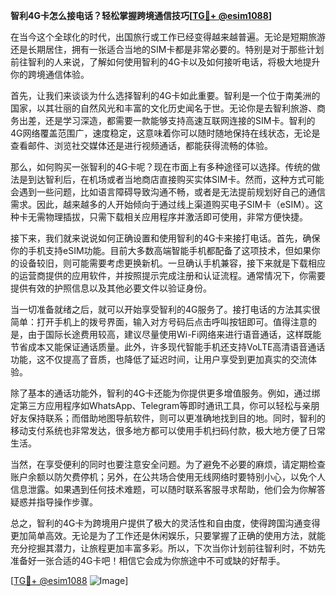 **智利4G卡怎么接电话？轻松掌握跨境通信技巧[[TG💪+ @esim1088](https://t.me/s/esim1088)]**

在当今这个全球化的时代，出国旅行或工作已经变得越来越普遍。无论是短期旅游还是长期居住，拥有一张适合当地的SIM卡都是非常必要的。特别是对于那些计划前往智利的人来说，了解如何使用智利的4G卡以及如何接听电话，将极大地提升你的跨境通信体验。

首先，让我们来谈谈为什么选择智利的4G卡如此重要。智利是一个位于南美洲的国家，以其壮丽的自然风光和丰富的文化历史闻名于世。无论你是去智利旅游、商务出差，还是学习深造，都需要一款能够支持高速互联网连接的SIM卡。智利的4G网络覆盖范围广，速度稳定，这意味着你可以随时随地保持在线状态，无论是查看邮件、浏览社交媒体还是进行视频通话，都能获得流畅的体验。

那么，如何购买一张智利的4G卡呢？现在市面上有多种途径可以选择。传统的做法是到达智利后，在机场或者当地商店直接购买实体SIM卡。然而，这种方式可能会遇到一些问题，比如语言障碍导致沟通不畅，或者是无法提前规划好自己的通信需求。因此，越来越多的人开始倾向于通过线上渠道购买电子SIM卡（eSIM）。这种卡无需物理插拔，只需下载相关应用程序并激活即可使用，非常方便快捷。

接下来，我们就来说说如何正确设置和使用智利的4G卡来接打电话。首先，确保你的手机支持eSIM功能。目前大多数高端智能手机都配备了这项技术，但如果你的设备较旧，则可能需要考虑更换新机。一旦确认手机兼容，接下来就是下载相应的运营商提供的应用软件，并按照提示完成注册和认证流程。通常情况下，你需要提供有效的护照信息以及其他必要文件以验证身份。

当一切准备就绪之后，就可以开始享受智利的4G服务了。接打电话的方法其实很简单：打开手机上的拨号界面，输入对方号码后点击呼叫按钮即可。值得注意的是，由于国际长途费用较高，建议尽量使用Wi-Fi网络来进行语音通话，这样既能节省成本又能保证通话质量。此外，许多现代智能手机还支持VoLTE高清语音通话功能，这不仅提高了音质，也降低了延迟时间，让用户享受到更加真实的交流体验。

除了基本的通话功能外，智利的4G卡还能为你提供更多增值服务。例如，通过绑定第三方应用程序如WhatsApp、Telegram等即时通讯工具，你可以轻松与亲朋好友保持联系；而借助地图导航软件，则可以更准确地找到目的地。同时，智利的移动支付系统也非常发达，很多地方都可以使用手机扫码付款，极大地方便了日常生活。

当然，在享受便利的同时也要注意安全问题。为了避免不必要的麻烦，请定期检查账户余额以防欠费停机；另外，在公共场合使用无线网络时要特别小心，以免个人信息泄露。如果遇到任何技术难题，可以随时联系客服寻求帮助，他们会为你解答疑惑并指导操作步骤。

总之，智利的4G卡为跨境用户提供了极大的灵活性和自由度，使得跨国沟通变得更加简单高效。无论是为了工作还是休闲娱乐，只要掌握了正确的使用方法，就能充分挖掘其潜力，让旅程更加丰富多彩。所以，下次当你计划前往智利时，不妨先准备好一张合适的4G卡吧！相信它会成为你旅途中不可或缺的好帮手。

[[TG💪+ @esim1088](https://t.me/s/esim1088) ![Image](https://i.postimg.cc/4NQfJmqS/Snipaste-2025-05-13-00-14-12.png)]